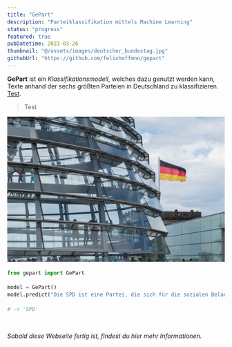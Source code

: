 ```yaml
---
title: "GePart"
description: "Parteiklassifikation mittels Machine Learning"
status: "progress"
featured: true
pubDatetime: 2023-03-26
thumbnail: "@/assets/images/deutscher_bundestag.jpg"
githubUrl: "https://github.com/felixhoffmnn/gepart"
---
```


**GePart** ist ein _Klassifikationsmodell_, welches dazu genutzt werden kann, Texte anhand der sechs größten Parteien in Deutschland zu klassifizieren. [Test](hibuddy).

> Test

![Test](../../assets/images/deutscher_bundestag.jpg)

```python
from gepart import GePart

model = GePart()
model.predict("Die SPD ist eine Partei, die sich für die sozialen Belange der Menschen einsetzt.")

# -> 'SPD'
```

<br />

_Sobald diese Webseite fertig ist, findest du hier mehr Informationen._
